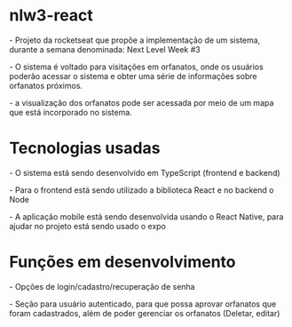 # nlw3-react

<p>- Projeto da rocketseat que propõe a implementação de um sistema, durante a semana denominada: Next Level Week #3</p>
<p>- O sistema é voltado para visitações em orfanatos, onde os usuários poderão acessar o sistema e obter uma série de informações sobre orfanatos próximos.</p>
<p>- a visualização dos orfanatos pode ser acessada por meio de um mapa que está incorporado no sistema.</p>

# Tecnologias usadas

<p>- O sistema está sendo desenvolvido em TypeScript (frontend e backend)</p>
<p>- Para o frontend está sendo utilizado a biblioteca React e no backend o Node</p>
<p>- A aplicação mobile está sendo desenvolvida usando o React Native, para ajudar no projeto está sendo usado o expo</p>

# Funções em desenvolvimento

<p>- Opções de login/cadastro/recuperação de senha</p>
<p>- Seção para usuário autenticado, para que possa aprovar orfanatos que foram cadastrados, além de poder gerenciar os orfanatos (Deletar, editar)</p>
